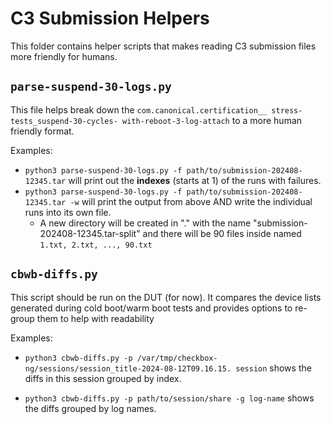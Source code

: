 # C3 Submission Helpers

This folder contains helper scripts that makes reading C3
submission files more friendly for humans.

## `parse-suspend-30-logs.py`

This file helps break down the `com.canonical.certification__
stress-tests_suspend-30-cycles-
with-reboot-3-log-attach` to a more human friendly format.

Examples:

- `python3 parse-suspend-30-logs.py -f path/to/submission-202408-12345.tar`
will print out the **indexes** (starts at 1) of the runs with failures.
- `python3 parse-suspend-30-logs.py -f path/to/submission-202408-12345.tar -w`
will print the output from above AND write the individual runs into its own
file.
  - A new directory will be created in "." with the name
   "submission-202408-12345.tar-split" and there will be
   90 files inside named `1.txt, 2.txt, ..., 90.txt`
  
## `cbwb-diffs.py`

This script should be run on the DUT (for now).
It compares the device lists generated during cold boot/warm boot
tests and provides options to re-group them to help with readability

Examples:

- `python3 cbwb-diffs.py -p
/var/tmp/checkbox-ng/sessions/session_title-2024-08-12T09.16.15.
session` shows the diffs in this session grouped by index.

- `python3 cbwb-diffs.py -p path/to/session/share
   -g log-name` shows the diffs grouped by log names.
